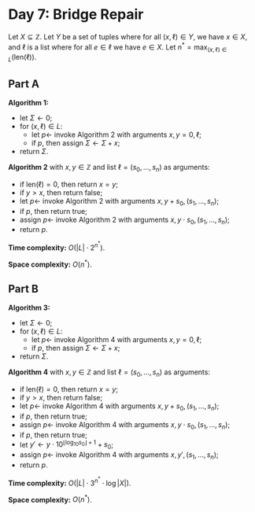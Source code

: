 <!-- day07.md -->
<!-- Copyright (c) 2024-2025 Ishan Pranav -->
<!-- Licensed under the MIT license. -->

<!-- Bridge Repair -->

# Day 7: Bridge Repair

Let $X\subseteq\mathbb{Z}$. Let $Y$ be a set of tuples where for all
$(x,\ell)\in Y$, we have $x\in X$, and $\ell$ is a list where for all $e\in\ell$
we have $e\in X$. Let $n^\ast=\max_{(x,\ell)\in L}(\mathrm{len}(\ell))$.

## Part A

**Algorithm 1:**

* let $\Sigma\leftarrow 0$;
* for $(x,\ell)\in L$:
  * let $p\leftarrow$ invoke Algorithm 2 with arguments $x,y=0,\ell$;
  * if $p$, then assign $\Sigma\leftarrow\Sigma+x$;
* return $\Sigma$.
  
**Algorithm 2** with $x,y\in\mathbb{Z}$ and list $\ell=(s_0,\dots,s_n)$ as arguments:

* if $\mathrm{len}(\ell)=0$, then return $x=y$;
* if $y>x$, then return $\text{false}$;
* let $p\leftarrow$ invoke Algorithm 2 with arguments $x,y+s_0,(s_1,\dots,s_n)$;
* if $p$, then return $\text{true}$;
* assign $p\leftarrow$ invoke Algorithm 2 with arguments $x,y\cdot s_0,(s_1,\dots,s_n)$;
* return $p$.

**Time complexity:** $O(\lvert L\rvert\cdot 2^{n^\ast})$.

**Space complexity:** $O(n^\ast)$.

## Part B

**Algorithm 3:**

* let $\Sigma\leftarrow 0$;
* for $(x,\ell)\in L$:
  * let $p\leftarrow$ invoke Algorithm 4 with arguments $x,y=0,\ell$;
  * if $p$, then assign $\Sigma\leftarrow\Sigma+x$;
* return $\Sigma$.
  
**Algorithm 4** with $x,y\in\mathbb{Z}$ and list $\ell=(s_0,\dots,s_n)$ as arguments:

* if $\mathrm{len}(\ell)=0$, then return $x=y$;
* if $y>x$, then return $\text{false}$;
* let $p\leftarrow$ invoke Algorithm 4 with arguments $x,y+s_0,(s_1,\dots,s_n)$;
* if $p$, then return $\text{true}$;
* assign $p\leftarrow$ invoke Algorithm 4 with arguments $x,y\cdot s_0,(s_1,\dots,s_n)$;
* if $p$, then return $\text{true}$;
* let $y'\leftarrow y\cdot 10^{\lfloor\log_{10}{s_0}\rfloor+1}+s_0$;
* assign $p\leftarrow$ invoke Algorithm 4 with arguments $x,y',(s_1,\dots,s_n)$;
* return $p$.

**Time complexity:** $O(\lvert L\rvert\cdot 3^{n^\ast}\cdot\log{\lvert X\rvert})$.

**Space complexity:** $O(n^\ast)$.
